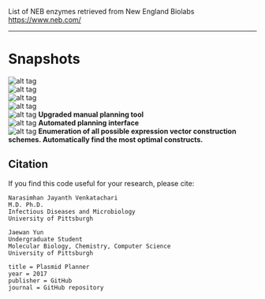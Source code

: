 List of NEB enzymes retrieved from New England Biolabs <https://www.neb.com/>

<hr>

# Snapshots
![alt tag](https://github.com/Jaewan-Yun/PlasmidPlanner/blob/master/pic/1.png)
<br>
![alt tag](https://github.com/Jaewan-Yun/PlasmidPlanner/blob/master/pic/2.png)
<br>
![alt tag](https://github.com/Jaewan-Yun/PlasmidPlanner/blob/master/pic/4.png)
<br>
![alt tag](https://github.com/Jaewan-Yun/PlasmidPlanner/blob/master/pic/5.png)
<br>
![alt tag](https://github.com/Jaewan-Yun/PlasmidPlanner/blob/master/pic/6.png)
<b>Upgraded manual planning tool</b>
<br>
![alt tag](https://github.com/Jaewan-Yun/PlasmidPlanner/blob/master/pic/7.png)
<b>Automated planning interface</b>
<br>
![alt tag](https://github.com/Jaewan-Yun/PlasmidPlanner/blob/master/pic/8.png)
<b>Enumeration of all possible expression vector construction schemes. Automatically find the most optimal constructs.</b>
<br>


## Citation

If you find this code useful for your research, please cite:
```
Narasimhan Jayanth Venkatachari
M.D. Ph.D.
Infectious Diseases and Microbiology
University of Pittsburgh

Jaewan Yun
Undergraduate Student
Molecular Biology, Chemistry, Computer Science
University of Pittsburgh

title = Plasmid Planner
year = 2017
publisher = GitHub
journal = GitHub repository
```
